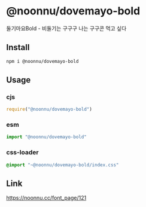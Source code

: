 # @noonnu/dovemayo-bold
둘기마요Bold - 비둘기는 구구구 나는 구구콘 먹고 싶다

## Install
```sh
npm i @noonnu/dovemayo-bold
```
## Usage
### cjs
```js
require("@noonnu/dovemayo-bold")
```
### esm
```js
import "@noonnu/dovemayo-bold"
```
### css-loader
```css
@import "~@noonnu/dovemayo-bold/index.css"
```

## Link
https://noonnu.cc/font_page/121